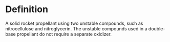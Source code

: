 # Definition

A solid rocket propellant using two unstable compounds, such as
nitrocellulose and nitroglycerin. The unstable compounds used in a
double-base propellant do not require a separate oxidizer.
